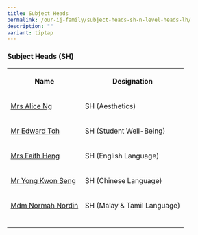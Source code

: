 ```yaml
---
title: Subject Heads
permalink: /our-ij-family/subject-heads-sh-n-level-heads-lh/
description: ""
variant: tiptap
---
```

<h3>Subject Heads (SH)</h3>
<p></p>
<p></p>
<table>
<tbody>
<tr>
<th rowspan="1" colspan="1">
<p>Name</p>
</th>
<th rowspan="1" colspan="1">
<p>Designation</p>
</th>
</tr>
<tr>
<td rowspan="1" colspan="1">
<p><a href="mailto:alice_yong_keng_cheng@moe.edu.sg" rel="noopener noreferrer nofollow" target="_blank">Mrs Alice Ng</a>
</p>
</td>
<td rowspan="1" colspan="1">
<p>SH (Aesthetics)</p>
</td>
</tr>
<tr>
<td rowspan="1" colspan="1">
<p><a href="mailto:toh_boon_how@moe.edu.sg" rel="noopener noreferrer nofollow" target="_blank">Mr Edward Toh</a>
</p>
</td>
<td rowspan="1" colspan="1">
<p>SH (Student Well-Being)</p>
</td>
</tr>
<tr>
<td rowspan="1" colspan="1">
<p><a href="mailto:seah_lai_hiang@moe.edu.sg" rel="noopener noreferrer nofollow" target="_blank">Mrs Faith Heng</a>
</p>
</td>
<td rowspan="1" colspan="1">
<p>SH (English Language)</p>
</td>
</tr>
<tr>
<td rowspan="1" colspan="1">
<p><a href="mailto:yong_kwon_seng@moe.edu.sg" rel="noopener noreferrer nofollow" target="_blank">Mr Yong Kwon Seng</a>
</p>
</td>
<td rowspan="1" colspan="1">
<p>SH (Chinese Language)</p>
</td>
</tr>
<tr>
<td rowspan="1" colspan="1">
<p><a href="mailto:normah_nordin@moe.edu.sg" rel="noopener noreferrer nofollow" target="_blank">Mdm Normah Nordin</a>
</p>
</td>
<td rowspan="1" colspan="1">
<p>SH (Malay &amp; Tamil Language)</p>
</td>
</tr>
<tr>
<td rowspan="1" colspan="1">
<p></p>
</td>
<td rowspan="1" colspan="1">
<p></p>
</td>
</tr>
</tbody>
</table>
<p></p>